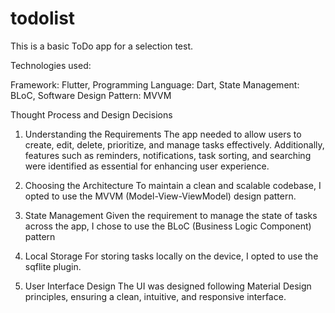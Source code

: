 # todolist

This is a basic ToDo app for a selection test.

Technologies used:

Framework: Flutter,
Programming Language: Dart,
State Management: BLoC,
Software Design Pattern: MVVM

Thought Process and Design Decisions

1. Understanding the Requirements
  The app needed to allow users to create, edit, delete, prioritize, and manage tasks effectively. Additionally, features such as reminders, notifications, task sorting, and searching were 
  identified as essential for enhancing user experience.

2. Choosing the Architecture
   To maintain a clean and scalable codebase, I opted to use the MVVM (Model-View-ViewModel) design pattern.

3. State Management
   Given the requirement to manage the state of tasks across the app, I chose to use the BLoC (Business Logic Component) pattern
   
5. Local Storage
   For storing tasks locally on the device, I opted to use the sqflite plugin.

6. User Interface Design
   The UI was designed following Material Design principles, ensuring a clean, intuitive, and responsive interface.

